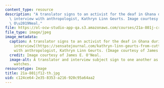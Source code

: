```yaml
---
content_type: resource
description: "A translator signs to an activist for the deaf in Ghana during an ethnographic\
  \ interview with anthropologist, Kathryn Linn Geurts. Image courtesy of James E.\
  \ O\u2019Neal."
file: https://ol-ocw-studio-app-qa.s3.amazonaws.com/courses/21a-801j-cross-cultural-investigations-technology-and-development-fall-2012/c124ce642e358353a216920c95a64aa2_21a-801jf12-th.jpg
file_type: image/jpeg
image_metadata:
  caption: A translator signs to an activist for the deaf in Ghana during an [ethnographic
    interview](https://sensatejournal.com/kathryn-linn-geurts-from-cutting-room-floor/)
    with anthropologist, Kathryn Linn Geurts. (Image courtesy of James E. O'Neal.)
  credit: Image courtesy of James E. O'Neal.
  image-alt: A translator and interview subject sign to one another as an anthropologist
    watches.
resourcetype: Image
title: 21a-801jf12-th.jpg
uid: c124ce64-2e35-8353-a216-920c95a64aa2
---
```

